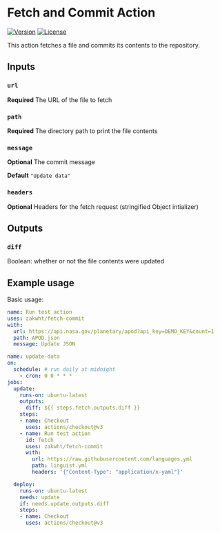 # Fetch and Commit Action

[![Version](https://img.shields.io/github/package-json/v/zakwht/fetch-commit?label=Marketplace)](#)
[![License](https://img.shields.io/github/license/zakwht/fetch-commit)](https://github.com/zakwht/fetch-commit/blob/main/LICENSE.md)

This action fetches a file and commits its contents to the repository. 

## Inputs

### `url`

**Required** The URL of the file to fetch

### `path`

**Required** The directory path to print the file contents

### `message`

**Optional** The commit message

**Default** `"Update data"`

### `headers`

**Optional** Headers for the fetch request (stringified Object intializer)

## Outputs

### `diff`

Boolean: whether or not the file contents were updated

## Example usage

Basic usage: 

```yaml
name: Run test action
uses: zakwht/fetch-commit
with:
  url: https://api.nasa.gov/planetary/apod?api_key=DEMO_KEY&count=1
  path: APOD.json
  message: Update JSON
```



```yaml
name: update-data
on:
  schedule: # run daily at midnight
    - cron: 0 0 * * *
jobs:
  update:
    runs-on: ubuntu-latest
    outputs:
      diff: ${{ steps.fetch.outputs.diff }}
    steps:
    - name: Checkout
      uses: actions/checkout@v3
    - name: Run test action
      id: fetch
      uses: zakwht/fetch-commit
      with:
        url: https://raw.githubusercontent.com/languages.yml
        path: linguist.yml
        headers: '{"Content-Type": "application/x-yaml"}'

  deploy:
    runs-on: ubuntu-latest
    needs: update
    if: needs.update.outputs.diff
    steps:
    - name: Checkout
      uses: actions/checkout@v3
```


